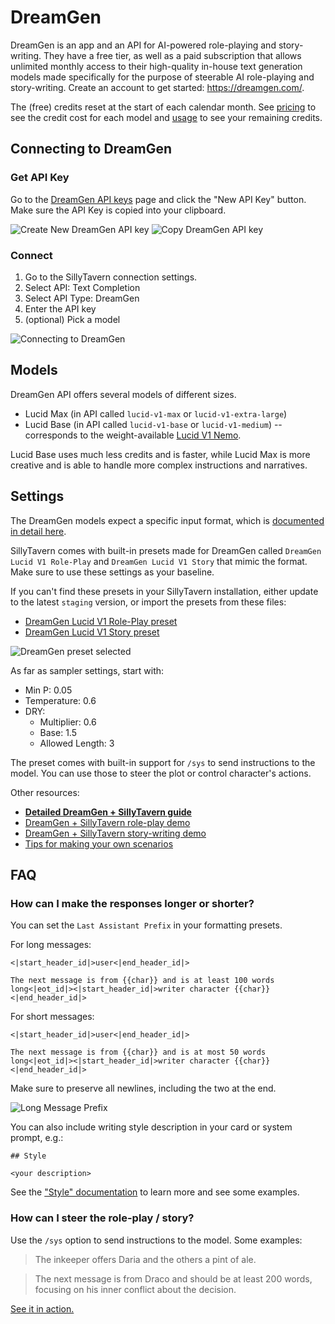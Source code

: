 # DreamGen

DreamGen is an app and an API for AI-powered role-playing and story-writing. They have a free tier, as well as a paid subscription that allows unlimited monthly access to their high-quality in-house text generation models made specifically for the purpose of steerable AI role-playing and story-writing. Create an account to get started: <https://dreamgen.com/>.

The (free) credits reset at the start of each calendar month. See [pricing](https://dreamgen.com/pricing) to see the credit cost for each model and [usage](https://dreamgen.com/account/usage) to see your remaining credits.

## Connecting to DreamGen

### Get API Key

Go to the [DreamGen API keys](https://dreamgen.com/account/api-keys) page and click the "New API Key" button. Make sure the API Key is copied into your clipboard.

![Create New DreamGen API key](/static/dreamgen/dreamgen_api_keys_new.jpg)
![Copy DreamGen API key](/static/dreamgen/dreamgen_api_keys_copy.jpg)

### Connect

1. Go to the SillyTavern connection settings.
2. Select API: Text Completion
3. Select API Type: DreamGen
4. Enter the API key
5. (optional) Pick a model

![Connecting to DreamGen](/static/dreamgen/dreamgen_st_connection.png)

## Models

DreamGen API offers several models of different sizes.

- Lucid Max (in API called `lucid-v1-max` or `lucid-v1-extra-large`)
- Lucid Base (in API called `lucid-v1-base` or `lucid-v1-medium`) -- corresponds to the weight-available [Lucid V1 Nemo](https://dreamgen.com/docs/models/lucid-v1-hf).

Lucid Base uses much less credits and is faster, while Lucid Max is more creative and is able to handle more complex instructions and narratives.

## Settings

The DreamGen models expect a specific input format, which is [documented in detail here](https://dreamgen.com/docs/models/lucid-v1).

SillyTavern comes with built-in presets made for DreamGen called `DreamGen Lucid V1 Role-Play` and `DreamGen Lucid V1 Story` that mimic the format. Make sure to use these settings as your baseline.

If you can't find these presets in your SillyTavern installation, either update to the latest `staging` version, or import the presets from these files:

- [DreamGen Lucid V1 Role-Play preset](https://huggingface.co/dreamgen/lucid-v1-nemo/raw/main/resources/sillytavern/presets/role_play_basic.json)
- [DreamGen Lucid V1 Story preset](https://huggingface.co/dreamgen/lucid-v1-nemo/raw/main/resources/sillytavern/presets/writing_basic.json)

![DreamGen preset selected](/static/dreamgen/dreamgen_st_preset.png)

As far as sampler settings, start with:

-   Min P: 0.05
-   Temperature: 0.6
-   DRY:
    - Multiplier: 0.6
    - Base: 1.5
    - Allowed Length: 3

The preset comes with built-in support for `/sys` to send instructions to the model. You can use those to steer the plot or control character's actions.

Other resources:

- [**Detailed DreamGen + SillyTavern guide**](https://dreamgen.com/docs/sillytavern)
- [DreamGen + SillyTavern role-play demo](https://imgur.com/a/dreamgen-lucid-sillytavern-roleplay-demo-bhzQpto)
- [DreamGen + SillyTavern story-writing demo](https://imgur.com/a/dreamgen-lucid-sillytavern-writing-demo-JLv5iO3)
- [Tips for making your own scenarios](https://v2.dreamgen.com/docs/scenario-editor)

## FAQ

### How can I make the responses longer or shorter? 

You can set the `Last Assistant Prefix` in your formatting presets.

For long messages:

```
<|start_header_id|>user<|end_header_id|>

The next message is from {{char}} and is at least 100 words long<|eot_id|><|start_header_id|>writer character {{char}}<|end_header_id|>

```

For short messages:

```
<|start_header_id|>user<|end_header_id|>

The next message is from {{char}} and is at most 50 words long<|eot_id|><|start_header_id|>writer character {{char}}<|end_header_id|>

```

Make sure to preserve all newlines, including the two at the end.

![Long Message Prefix](/static/dreamgen/dreamgen_st_long_response_prefix.png)

You can also include writing style description in your card or system prompt, e.g.:

```
## Style

<your description>
```

See the ["Style" documentation](https://v2.dreamgen.com/docs/scenario-editor#style) to learn more and see some examples. 

### How can I steer the role-play / story?

Use the `/sys` option to send instructions to the model. Some examples:

> The inkeeper offers Daria and the others a pint of ale. 

> The next message is from Draco and should be at least 200 words, focusing on his inner conflict about the decision.

[See it in action.](https://imgur.com/a/dreamgen-lucid-sillytavern-roleplay-demo-bhzQpto)
